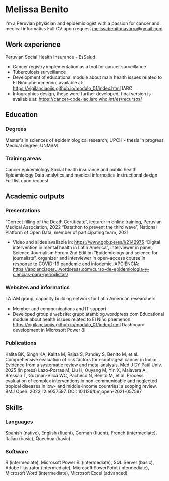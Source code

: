 # Melissa Benito
I'm a Peruvian physician and epidemiologist with a passion for cancer and medical informatics 
Full CV upon request 
melissabenitonavarro@gmail.com
## Work experience 
Peruvian Social Health Insurance - EsSalud 
- Cancer registry implementation as a tool for cancer surveillance 
- Tuberculosis surveillance 
- Development of educational module about main health issues related to El Niño phenomenon, available at: https://vigilanciaoiis.github.io/modulo_01/index.html
IARC
- Infographics design, these were further developed, final version is available at: https://cancer-code-lac.iarc.who.int/es/recursos/
## Education 
### Degrees 
Master's in sciences of epidemiological research, UPCH - thesis in progress 
Medical degree, UNMSM 
### Training areas 
Cancer epidemiology 
Social health insurance and public health 
Epidemiology 
Data analytics and medical informatics 
Instructional design 
Full list upon request 
## Academic outputs 
### Presentations 
“Correct filling of the Death Certificate”, lecturer in online training, Peruvian Medical Association, 2022
“Datathon to prevent the third wave”, National Platform of Open Data, member of participating team, 2021 
- Video and slides available in: https://www.gob.pe/es/i/2142975
“Digital intervention in mental health in Latin America”, interviewer in panel, Science Journalism Forum 2nd Edition
“Epidemiology and science for journalists”, organizer and interviewer in open-access course in response to COVID-19 pandemic and infodemic, APCIENCIA: https://apcienciaperu.wordpress.com/curso-de-epidemiologia-y-ciencias-para-periodistas/
### Websites and informatics 
LATAM group, capacity building network for Latin American researchers
- Member and communications and IT support
- Developed group's website: grupolatamblog.wordpress.com
Educational module about health issues related to El Niño phemenon: https://vigilanciaoiis.github.io/modulo_01/index.html
Dashboard development in Microsoft Power BI
### Publications 
Kalita BK, Singh KA, Kalita M, Rajaa S, Pandey S, Benito M, et al. Comprehensive evaluation of risk factors for esophageal cancer in India: Evidence from a systematic review and meta-analysis. Med J DY Patil Univ. 2025 (in press) 
Lazo-Porras M, Liu H, Ouyang M, Yin X, Malavera A, Bressan T, Guzman-Vilca WC, Pacheco N, Benito M, et al. Process evaluation of complex interventions in non-communicable and neglected tropical diseases in low- and middle-income countries: a scoping review. BMJ Open. 2022;12:e057597. DOI: 10.1136/bmjopen-2021-057597
## Skills 
### Languages 
Spanish (native), English (fluent), German (fluent), French (intermediate), Italian (basic), Quechua (basic) 
### Software 
R (intermediate), Microsoft Power BI (intermediate), SQL Server (basic), Adobe Illustrator (intermediate), Microsoft PowerPoint (intermediate), Microsoft Word (intermediate), Microsoft Excel (advanced) 
